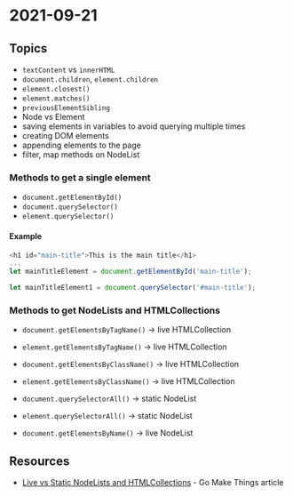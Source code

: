 # 2021-09-21

## Topics

- `textContent` vs `innerHTML`
- `document.children`, `element.children`
- `element.closest()`
- `element.matches()`
- `previousElementSibling`
- Node vs Element
- saving elements in variables to avoid querying multiple times
- creating DOM elements
- appending elements to the page
- filter, map methods on NodeList

### Methods to get a single element

- `document.getElementById()`
- `document.querySelector()`
- `element.querySelector()`

#### Example
```js
<h1 id="main-title">This is the main title</h1>
...
let mainTitleElement = document.getElementById('main-title');

let mainTitleElement1 = document.querySelector('#main-title');
```

### Methods to get NodeLists and HTMLCollections

- `document.getElementsByTagName()` -> live HTMLCollection
- `element.getElementsByTagName()` -> live HTMLCollection

- `document.getElementsByClassName()` -> live HTMLCollection
- `element.getElementsByClassName()` -> live HTMLCollection

- `document.querySelectorAll()` -> static NodeList
- `element.querySelectorAll()` -> static NodeList

- `document.getElementsByName()` -> live NodeList


## Resources

- [Live vs Static NodeLists and HTMLCollections](https://gomakethings.com/live-vs.-static-nodelists-and-htmlcollections-in-vanilla-js/) - Go Make Things article
